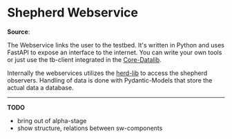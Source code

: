 # Shepherd Webservice

**Source**: [](https://github.com/orgua/shepherd_webservice)

The Webservice links the user to the testbed. It's written in Python and uses FastAPI to expose an interface to the internet. You can write your own tools or just use the tb-client integrated in the [Core-Datalib](https://pypi.org/project/shepherd_core).

Internally the webservices utilizes the [herd-lib](https://pypi.org/project/shepherd_herd) to access the shepherd observers. Handling of data is done with Pydantic-Models that store the actual data a database.

----

**TODO**

- bring out of alpha-stage
- show structure, relations between sw-components
